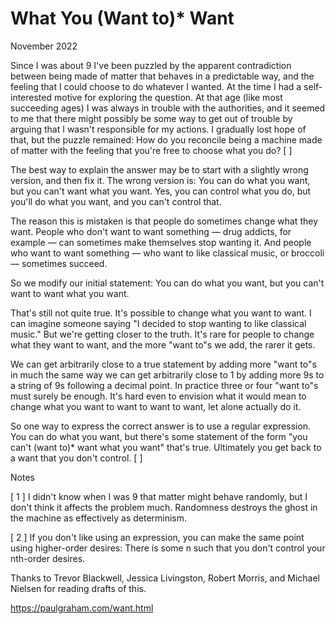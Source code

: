 # What You (Want to)* Want

November 2022

Since I was about 9 I've been puzzled by the apparent contradiction between being made of matter that behaves in a predictable way, and the feeling that I could choose to do whatever I wanted. At the time I had a self-interested motive for exploring the question. At that age (like most succeeding ages) I was always in trouble with the authorities, and it seemed to me that there might possibly be some way to get out of trouble by arguing that I wasn't responsible for my actions. I gradually lost hope of that, but the puzzle remained: How do you reconcile being a machine made of matter with the feeling that you're free to choose what you do? [ ]

The best way to explain the answer may be to start with a slightly wrong version, and then fix it. The wrong version is: You can do what you want, but you can't want what you want. Yes, you can control what you do, but you'll do what you want, and you can't control that.

The reason this is mistaken is that people do sometimes change what they want. People who don't want to want something — drug addicts, for example — can sometimes make themselves stop wanting it. And people who want to want something — who want to like classical music, or broccoli — sometimes succeed.

So we modify our initial statement: You can do what you want, but you can't want to want what you want.

That's still not quite true. It's possible to change what you want to want. I can imagine someone saying "I decided to stop wanting to like classical music." But we're getting closer to the truth. It's rare for people to change what they want to want, and the more "want to"s we add, the rarer it gets.

We can get arbitrarily close to a true statement by adding more "want to"s in much the same way we can get arbitrarily close to 1 by adding more 9s to a string of 9s following a decimal point. In practice three or four "want to"s must surely be enough. It's hard even to envision what it would mean to change what you want to want to want to want, let alone actually do it.

So one way to express the correct answer is to use a regular expression. You can do what you want, but there's some statement of the form "you can't (want to)* want what you want" that's true. Ultimately you get back to a want that you don't control. [ ]

Notes

[ 1 ] I didn't know when I was 9 that matter might behave randomly, but I don't think it affects the problem much. Randomness destroys the ghost in the machine as effectively as determinism.

[ 2 ] If you don't like using an expression, you can make the same point using higher-order desires: There is some n such that you don't control your nth-order desires.

Thanks to Trevor Blackwell, Jessica Livingston, Robert Morris, and Michael Nielsen for reading drafts of this.

https://paulgraham.com/want.html
